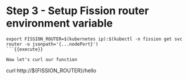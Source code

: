 # Step 3 - Setup Fission router environment variable 

```
export FISSION_ROUTER=$(kubernetes ip):$(kubectl -n fission get svc router -o jsonpath='{...nodePort}')
```{{execute}}

Now let's curl our function

```
curl http://${FISSION_ROUTER}/hello
```{{execute}}

